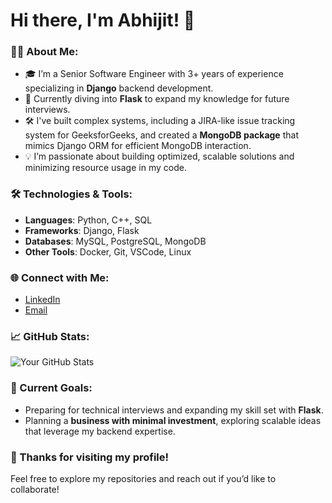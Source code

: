 # Hi there, I'm Abhijit! 👋

### 👨‍💻 About Me:
- 🎓 I’m a Senior Software Engineer with 3+ years of experience specializing in **Django** backend development.
- 🌱 Currently diving into **Flask** to expand my knowledge for future interviews.
- 🛠️ I've built complex systems, including a JIRA-like issue tracking system for GeeksforGeeks, and created a **MongoDB package** that mimics Django ORM for efficient MongoDB interaction.
- 💡 I’m passionate about building optimized, scalable solutions and minimizing resource usage in my code.

### 🛠️ Technologies & Tools:
- **Languages**: Python, C++, SQL
- **Frameworks**: Django, Flask
- **Databases**: MySQL, PostgreSQL, MongoDB
- **Other Tools**: Docker, Git, VSCode, Linux

### 🌐 Connect with Me:
- [LinkedIn](https://www.linkedin.com/in/abhijitak11/) 
- [Email](mailto:abhideybnk@gmail.com)

### 📈 GitHub Stats:
![Your GitHub Stats](https://github-readme-stats.vercel.app/api?username=i-m-abhijit&show_icons=true&theme=default)

### 🌟 Current Goals:
- Preparing for technical interviews and expanding my skill set with **Flask**.
- Planning a **business with minimal investment**, exploring scalable ideas that leverage my backend expertise.

### 🎉 Thanks for visiting my profile!
Feel free to explore my repositories and reach out if you’d like to collaborate!
